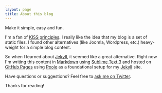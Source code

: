 ```yaml
---
layout: page
title: About this blog
---
```


<p class="message">
  Make it simple, easy and fun.
</p>

I'm a fan of [KISS principles](https://en.wikipedia.org/wiki/KISS_principle). I really like the idea that my blog is a set of static files. I found other alternatives (like Joomla, Wordpress, etc.) heavy-weight for a simple blog content.

So when I learned about [Jekyll](http://jekyllrb.com/), it seemed like a great alternative. Right now I'm writing this content in [Markdown](https://en.wikipedia.org/wiki/Markdown) using [Sublime Text 3](http://sublimetext.com) and hosted on [GitHub Pages](https://pages.github.com) using [Poole](https://github.com/poole) as a foundational setup for my [Jekyll](http://jekyllrb.com/) site.

Have questions or suggestions? Feel free to [ask me on Twitter](https://twitter.com/itscanton).

Thanks for reading!